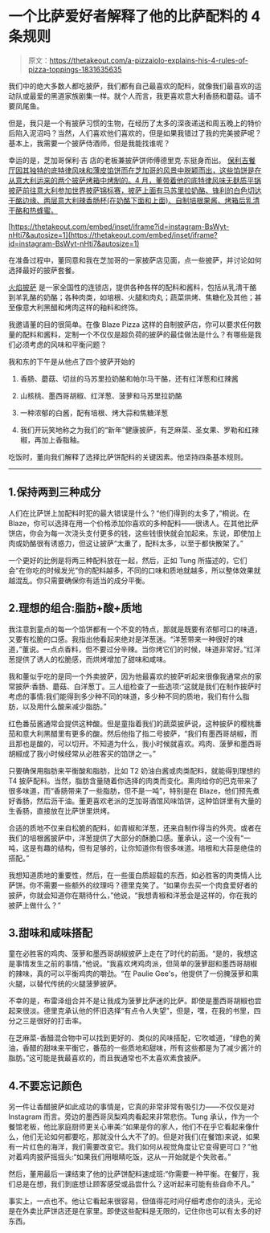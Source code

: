 # 一个比萨爱好者解释了他的比萨配料的 4 条规则

> 原文：<https://thetakeout.com/a-pizzaiolo-explains-his-4-rules-of-pizza-toppings-1831635635>

我们中的绝大多数人都吃披萨，我们都有自己最喜欢的配料，就像我们最喜欢的运动队或最爱的黑道家族剧集一样。就个人而言，我更喜欢意大利香肠和蘑菇。请不要凤尾鱼。



但是，我只是一个有披萨习惯的生物，在经历了太多的深夜递送和周五晚上的特价后陷入泥沼吗？当然，人们喜欢他们喜欢的，但是如果我错过了我的完美披萨呢？基本上，我需要一个披萨侍酒师，但是我能找谁呢？

幸运的是，芝加哥保利·吉 店的老板兼披萨饼师傅德里克·东挺身而出。 [保利吉餐厅因其独特的底特律风味和薄皮馅饼而在芝加哥的风景中脱颖而出，这些馅饼是在从意大利运来的两个披萨烤箱中烤制的。4 月，董带着他的底特律风味无麸质平锅披萨前往意大利参加世界披萨锦标赛，披萨上面有马苏里拉奶酪、锋利的白色切达干酪边缘、两层意大利辣香肠杯(在奶酪下面和上面)、自制培根果酱、烤箱后乳清干酪和热蜂蜜。](https://thetakeout.com/can-you-have-too-much-pepperoni-on-a-pizza-1829350346) 

 [https://thetakeout.com/embed/inset/iframe?id=instagram-BsWyt-nHti7&autosize=1](https://thetakeout.com/embed/inset/iframe?id=instagram-BsWyt-nHti7&autosize=1) 

在准备过程中，董同意和我在芝加哥的一家披萨店见面，点一些披萨，并讨论如何选择最好的披萨套餐。

[火焰披萨](https://blazepizza.com/) 是一家全国性的连锁店，提供各种各样的配料和酱料，包括从乳清干酪到羊乳酪的奶酪；各种肉类，如培根、火腿和肉丸；蔬菜烘烤、焦糖化及其他；甚至像意大利黑醋和烤肉这样的釉料和终饰。

我邀请董的目的很简单。在像 Blaze Pizza 这样的自制披萨店，你可以要求任何数量的配料和酱料，定制一个不仅仅是超负荷的披萨的最佳做法是什么？有哪些是我们必须考虑的风味和平衡问题？

我和东的下午是从他点了四个披萨开始的

1.  香肠、蘑菇、切丝的马苏里拉奶酪和帕尔马干酪，还有红洋葱和红辣酱

2.  山核桃、墨西哥胡椒、红洋葱、菠萝和马苏里拉奶酪

3.  一种浓郁的白酱，配有培根、烤大蒜和焦糖洋葱
4.  我们开玩笑地称之为我们的“新年”健康披萨，有芝麻菜、圣女果、罗勒和红辣椒，再加上香脂釉。

吃饭时，董向我们解释了选择比萨饼配料的关键因素。他坚持四条基本规则。

* * *

## 1.保持两到三种成分

人们在比萨饼上加配料时犯的最大错误是什么？“他们得到的太多了，”桐说。在 Blaze，你可以选择在用一个价格添加你喜欢的多种配料——很诱人。在其他比萨饼店，你会为每一次浇头支付更多的钱，这些钱很快就会加起来。东说，即使加上肉或奶酪很有诱惑力，但这让披萨“太重了，配料太多，以至于都快散架了。”

一个更好的比例是将两三种配料放在一起，然后，正如 Tung 所描述的，它们会“在你吃的时候发光”你的配料越多，不同的口味和质地就越多，所以整体效果就越混乱。你只需要确保你有适当的成分平衡。

## 2.理想的组合:脂肪+酸+质地

我注意到童点的每一个馅饼都有一个不变的特点，那就是既要有浓郁可口的味道，又要有松脆的口感。我指出他看起来绝对是洋葱迷。“洋葱带来一种很好的味道，”董说。一点点香料，但不要过分辛辣。当你烤它们的时候，味道非常好。”红洋葱提供了诱人的松脆感，而烘烤增加了甜味和咸味。

我和董似乎吃的是同一个外卖披萨，因为他最喜欢的披萨听起来很像我通常点的家常披萨:香肠、蘑菇、白洋葱丁。三人组检查了一些选项:“这就是我们在制作披萨时考虑的事情:我们能得到多少种不同的味道，多少种不同的质地，我们有什么脂肪，以及用什么酸来减少脂肪。”

红色番茄酱通常会提供这种酸。但是童指着我们的蔬菜披萨说，这种披萨的樱桃番茄和意大利黑醋里有更多的酸。然后他指了指二号披萨，“我们有墨西哥胡椒，而且那也是酸的，可以切开。不知道为什么，我小时候就喜欢。鸡肉、菠萝和墨西哥胡椒成了我小时候经常从必胜客买的馅饼之一。”

只要确保用脂肪来平衡酸和脂肪，比如 T2 奶油白酱或肉类配料，就能得到理想的 T4 披萨配料。当然，脂肪含量随着你选择的肉类而变化。熏肉给你的巴克带来了很多味道，而“香肠带来了一些脂肪，但不是一吨”，特别是在 Blaze，他们预先煮好香肠，然后沥干油。董更喜欢老派的芝加哥酒馆风味馅饼，这种馅饼里有大量的生香肠，直接放在比萨饼里烘烤。

合适的质地不仅来自松脆的配料，如青椒和洋葱，还来自制作得当的外壳。或者在我们的培根酱披萨中，洋葱提供了大部分的酥脆口感。董承认，这一个没有“一吨，这是有趣的结构，但有足够的，让你知道你有很多味道。培根和大蒜是绝佳的搭配。”

我想知道质地的重要性，然后，在一些蛋白质超载的东西，如必胜客的肉类情人比萨饼。你不需要一些额外的纹理吗？德里克笑了。“如果你去买一个肉食爱好者的披萨，你就会知道你在期待什么，”他说，“我想青椒和洋葱会是这样的，你在我的披萨上做什么？”

## 3.甜味和咸味搭配

童在必胜客的鸡肉、菠萝和墨西哥胡椒披萨上走在了时代的前面。“是的，我想这是事情发生之前的事情，”他说。“我喜欢烤鸡肉派，但简单的菠萝甜和墨西哥胡椒的辣味，真的可以平衡鸡肉的嚼劲。“在 Paulie Gee's，他提供了一份腌菠萝和熏火腿，以替代传统的火腿菠萝披萨。

不幸的是，布雷泽组合并不是让我成为菠萝比萨迷的比萨。即使是墨西哥胡椒也尝起来很淡。德里克承认他的怀旧选择“有点令人失望”，但是，嘿，在我的书里，四分之三是很好的打击率。

在芝麻菜-香醋混合物中可以找到更好的、类似的风味搭配，它吹嘘道，“绿色的黄油，香醋的甜味来平衡它，番茄的一些质地和甜味，所有这些都是为了减少酱汁的脂肪。”这可能是我最喜欢的，而且我通常也不太喜欢素食披萨。

## 4.不要忘记颜色

另一件让香醋披萨如此成功的事情是，它真的非常非常有吸引力——不仅仅是对 Instagram 而言。旁边的墨西哥凤梨鸡肉看起来非常悲伤。Tung 承认，作为一个餐馆老板，他比家庭厨师更关心审美:“如果是你的家人，他们不在乎它看起来像什么，他们无论如何都要吃，那就没什么大不了的。但是对我们(在餐馆)来说，如果有一片红色的海洋，我们需要改变它。我们如何从视觉角度让它变得更可口？”他对着鸡肉披萨摇摇头:“如果我们用眼睛吃饭，这从一开始就是个失败者。”

然后，董用最后一课结束了他的比萨饼配料速成班:“你需要一种平衡。在餐厅，我们总是在想，我们到底想让顾客感受或品尝什么？这听起来可能有些自命不凡。”

事实上，一点也不。他让它看起来很容易，但值得花时间仔细考虑你的浇头，无论是在外卖比萨饼店还是在家里。即使这些配料是无限的，记住你也可以有太多的好东西。